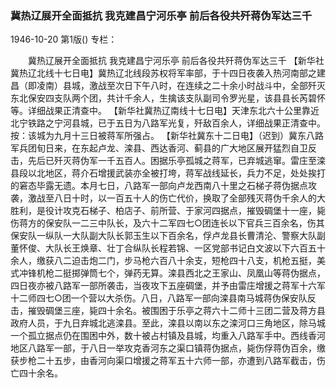 ### 冀热辽展开全面抵抗  我克建昌宁河乐亭  前后各役共歼蒋伪军达三千

1946-10-20
第1版()
专栏：

　　冀热辽展开全面抵抗
    我克建昌宁河乐亭
    前后各役共歼蒋伪军达三千
    【新华社冀热辽北线十七日电】冀热辽北线段苏权将军率部，于十四日夜袭入热河南部之建昌（即凌南）县城，激战至次日下午八时，在连续之二十余小时战斗中，全部歼灭东北保安四支队两个团，共计千余人，生擒该支队副司令罗光星，该县县长芮碧怀等。详细战果正清查中。
    【新华社冀热辽南线十七日电】天津东北六十公里靠近北宁铁路之宁河县城，已于五日为八路军光复，歼敌百余人，详细战果正清查中。按：该城为九月十三日被蒋军所强占。
    【新华社冀东十二日电】（迟到）冀东八路军兵团旬日来，在东起卢龙、滦县、西达香河、蓟县的广大地区展开猛烈自卫反击，先后已歼灭蒋伪军一千五百人。困据乐亭孤城之蒋军，已弃城逃窜。雷庄至滦县段以北地区，蒋介石增援武装亦全被打垮，蒋军战线延长，兵力不足，处处挨打的窘态毕露无遗。本月七日，八路军一部向卢龙西南八十里之石梯子蒋伪据点攻袭，激战至八日十时，以一百五十人的伤亡代价，换取了全部残灭蒋伪千余人的大胜利，是役计攻克石梯子、柏店子、前所营、于家河四据点，摧毁碉堡十一座，毙伤蒋方的保安队一二三中队长，及六十二军四七○团连长以下官兵三百余名，伤其保安队一纵队一大队副大队长郭玉生以下百余名，俘卢龙县长曹清沦、警察大队副董怀俊、大队长王焕章、壮丁合纵队长程若锦、一区党部书记白文波以下六百五十余人，缴获八二迫击炮二门，步马枪六百八十余支，短枪四十八支，机枪五挺，美式冲锋机枪二挺掷弹筒七个，弹药无算。滦县西北之王家山、凤凰山等蒋伪据点，四日夜亦被八路军一部所袭击，当夜攻下五座碉堡，并予由雷庄增援之蒋军十六军十二师四七○团一个营以大杀伤。八日，八路军一部向滦县南马城蒋伪保安队反击，摧毁碉堡三座，毙四十余名。被围困于乐亭之蒋六十二师十三团二营及蒋方县政府人员，于九日弃城北逃滦县。至此，滦县以南以东之滦河口三角地区，除马城一个孤立据点仍在围困中外，数十被占村镇及县城，均重入八路军手中。西线香河地区八路军一部，于八日一举攻克香河东之渠口镇蒋伪据点，毙伤俘蒋伪百余，缴获步枪二十五步，由香河向渠口增援之蒋军五十六师一部，亦遭到八路军截击，伤亡四十余名。
